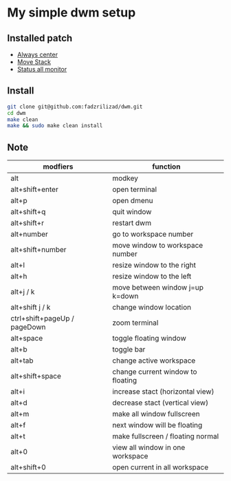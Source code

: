 # My simple dwm setup

## Installed patch 

- [Always center](https://dwm.suckless.org/patches/alwayscenter/dwm-alwayscenter-20200625-f04cac6.diff)
- [Move Stack](https://dwm.suckless.org/patches/movestack/dwm-movestack-6.1.diff)
- [Status all monitor](https://dwm.suckless.org/patches/statusallmons/dwm-statusallmons-6.2.diffhttps://dwm.suckless.org/patches/statusallmons/dwm-statusallmons-6.2.diff)

## Install 

```bash
git clone git@github.com:fadzrilizad/dwm.git
cd dwm 
make clean 
make && sudo make clean install
```

## Note
 
|modfiers                     |function                             |
|-----------------------------|-------------------------------------|
|alt                          |modkey                               |
|alt+shift+enter              |open terminal                        |
|alt+p                        |open dmenu                           |
|alt+shift+q                  |quit window                          |
|alt+shift+r                  |restart dwm                          | 
|alt+number                   |go to workspace number               | 
|alt+shift+number             |move window to workspace number      |
|alt+l                        |resize window to the right           |
|alt+h                        |resize window to the left            |
|alt+j / k                    |move between window j=up k=down      |
|alt+shift j / k              |change window location               | 
|ctrl+shift+pageUp / pageDown |zoom terminal                        | 
|alt+space                    |toggle floating window               |
|alt+b                        |toggle bar                           |
|alt+tab                      |change active workspace              |
|alt+shift+space              |change current window to floating    |
|alt+i                        |increase stact (horizontal view)     |
|alt+d                        |decrease stact (vertical view)       |
|alt+m                        |make all window fullscreen           |
|alt+f                        |next window will be floating         |
|alt+t                        |make fullscreen / floating normal    |
|alt+0                        |view all window in one workspace     |
|alt+shift+0                  |open current in all workspace        |

